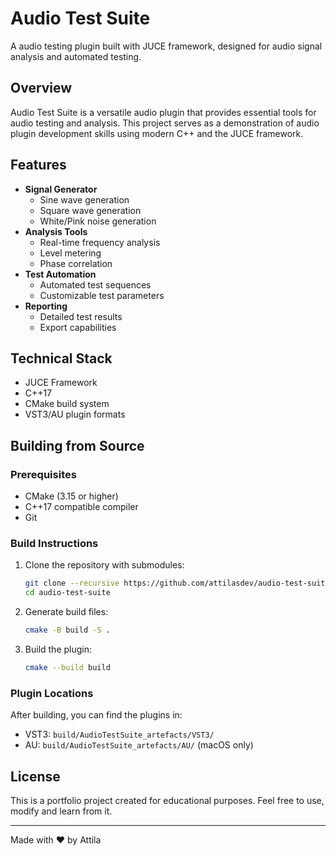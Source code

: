 # Audio Test Suite

A audio testing plugin built with JUCE framework, designed for audio signal analysis and automated testing.

## Overview
Audio Test Suite is a versatile audio plugin that provides essential tools for audio testing and analysis. This project serves as a demonstration of audio plugin development skills using modern C++ and the JUCE framework.

## Features
- **Signal Generator**
  - Sine wave generation
  - Square wave generation
  - White/Pink noise generation
- **Analysis Tools**
  - Real-time frequency analysis
  - Level metering
  - Phase correlation
- **Test Automation**
  - Automated test sequences
  - Customizable test parameters
- **Reporting**
  - Detailed test results
  - Export capabilities

## Technical Stack
- JUCE Framework
- C++17
- CMake build system
- VST3/AU plugin formats

## Building from Source

### Prerequisites
- CMake (3.15 or higher)
- C++17 compatible compiler
- Git

### Build Instructions
1. Clone the repository with submodules:
   ```bash
   git clone --recursive https://github.com/attilasdev/audio-test-suite.git
   cd audio-test-suite
   ```

2. Generate build files:
   ```bash
   cmake -B build -S .
   ```

3. Build the plugin:
   ```bash
   cmake --build build
   ```

### Plugin Locations
After building, you can find the plugins in:
- VST3: `build/AudioTestSuite_artefacts/VST3/`
- AU: `build/AudioTestSuite_artefacts/AU/` (macOS only)

## License
This is a portfolio project created for educational purposes.
Feel free to use, modify and learn from it.

---

Made with ❤️ by Attila